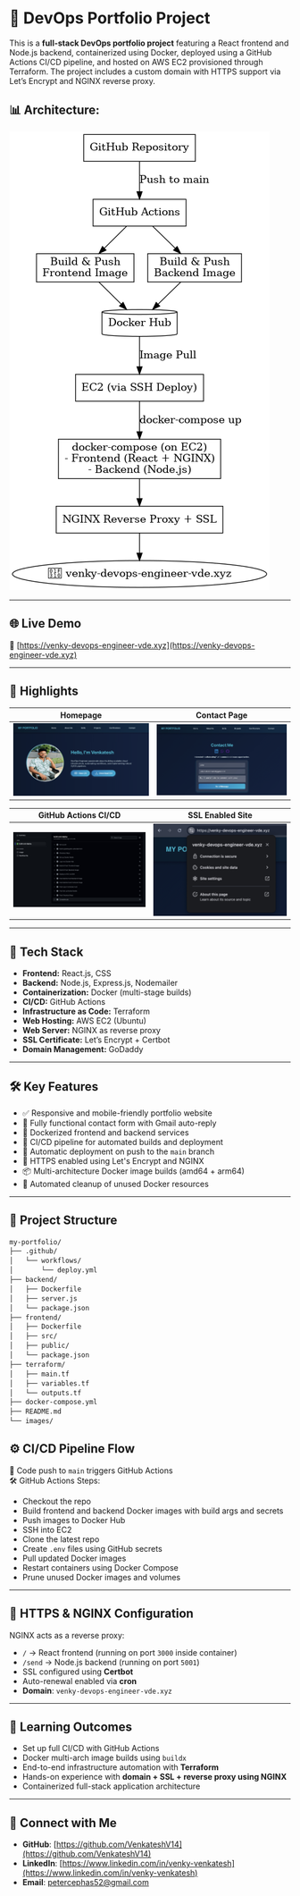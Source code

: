 # 🚀 DevOps Portfolio Project

This is a **full-stack DevOps portfolio project** featuring a React frontend and Node.js backend, containerized using Docker, deployed using a GitHub Actions CI/CD pipeline, and hosted on AWS EC2 provisioned through Terraform. The project includes a custom domain with HTTPS support via Let’s Encrypt and NGINX reverse proxy.

## 📊 Architecture:
![Flow Chart](./images/flow-chart.png)

---

## 🌐 Live Demo

🔗 [https://venky-devops-engineer-vde.xyz](https://venky-devops-engineer-vde.xyz)

---

## 📸 Highlights 

| Homepage | Contact Page |
|----------|--------------|
| <img src="./images/home.JPG" width="400"/> | <img src="./images/contact.JPG" width="400"/> |

| GitHub Actions CI/CD | SSL Enabled Site |
|----------------------|------------------|
| <img src="./images/github-actions.JPG" width="400"/> | <img src="./images/ssl.JPG" width="400"/> |


---

## 🧱 Tech Stack

- **Frontend:** React.js, CSS
- **Backend:** Node.js, Express.js, Nodemailer
- **Containerization:** Docker (multi-stage builds)
- **CI/CD:** GitHub Actions
- **Infrastructure as Code:** Terraform
- **Web Hosting:** AWS EC2 (Ubuntu)
- **Web Server:** NGINX as reverse proxy
- **SSL Certificate:** Let’s Encrypt + Certbot
- **Domain Management:** GoDaddy

---

## 🛠️ Key Features

- ✅ Responsive and mobile-friendly portfolio website
- 📩 Fully functional contact form with Gmail auto-reply
- 🐳 Dockerized frontend and backend services
- 🔁 CI/CD pipeline for automated builds and deployment
- 🚀 Automatic deployment on push to the `main` branch
- 🔐 HTTPS enabled using Let's Encrypt and NGINX
- 📦 Multi-architecture Docker image builds (amd64 + arm64)
- 🧹 Automated cleanup of unused Docker resources

---

## 📂 Project Structure
```bash
my-portfolio/
├── .github/
│   └── workflows/
│       └── deploy.yml               
├── backend/
│   ├── Dockerfile
│   ├── server.js
│   └── package.json
├── frontend/
│   ├── Dockerfile
│   ├── src/
│   ├── public/
│   └── package.json
├── terraform/
│   ├── main.tf
│   ├── variables.tf
│   └── outputs.tf
├── docker-compose.yml             
├── README.md
└── images/  
```                  

## ⚙️ CI/CD Pipeline Flow

🚀 Code push to `main` triggers GitHub Actions  
🛠 GitHub Actions Steps:  
- Checkout the repo  
- Build frontend and backend Docker images with build args and secrets  
- Push images to Docker Hub  
- SSH into EC2  
- Clone the latest repo  
- Create `.env` files using GitHub secrets  
- Pull updated Docker images  
- Restart containers using Docker Compose  
- Prune unused Docker images and volumes  

---

## 🔐 HTTPS & NGINX Configuration

NGINX acts as a reverse proxy:  
- `/` → React frontend (running on port `3000` inside container)  
- `/send` → Node.js backend (running on port `5001`)  
- SSL configured using **Certbot**  
- Auto-renewal enabled via **cron**  
- **Domain**: `venky-devops-engineer-vde.xyz`  

---

## 🧠 Learning Outcomes

- Set up full CI/CD with GitHub Actions  
- Docker multi-arch image builds using `buildx`  
- End-to-end infrastructure automation with **Terraform**  
- Hands-on experience with **domain + SSL + reverse proxy using NGINX**  
- Containerized full-stack application architecture  

---

## 🤝 Connect with Me

- **GitHub**: [https://github.com/VenkateshV14](https://github.com/VenkateshV14)  
- **LinkedIn**: [https://www.linkedin.com/in/venky-venkatesh](https://www.linkedin.com/in/venky-venkatesh)  
- **Email**: [petercephas52@gmail.com](mailto:petercephas52@gmail.com)
